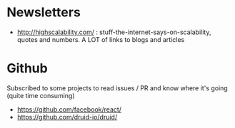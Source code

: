 # Newsletters
- http://highscalability.com/ : stuff-the-internet-says-on-scalability, quotes and numbers. A LOT of links to blogs and articles

# Github
Subscribed to some projects to read issues / PR and know where it's going (quite time consuming)
- https://github.com/facebook/react/
- https://github.com/druid-io/druid/
